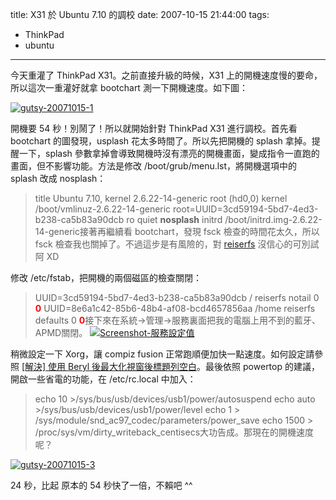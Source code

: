 title: X31 於 Ubuntu 7.10 的調校
date: 2007-10-15 21:44:00
tags: 
- ThinkPad
- ubuntu
---

今天重灌了 ThinkPad X31。之前直接升級的時候，X31 上的開機速度慢的要命，所以這次一重灌好就拿 bootchart 測一下開機速度。如下圖：

[![gutsy-20071015-1](http://farm3.static.flickr.com/2300/1577485417_8b1165510e.jpg)](http://www.flickr.com/photos/yurenju/1577485417/ "相片分享")

開機要 54 秒！別鬧了！所以就開始針對 ThinkPad X31 進行調校。首先看 bootchart 的圖發現，usplash 花太多時間了。所以先把開機的 splash 拿掉。提醒一下，splash 參數拿掉會導致開機時沒有漂亮的開機畫面，變成指令一直跑的畫面，但不影響功能。方法是修改 /boot/grub/menu.lst，將開機選項中的 splash 改成 nosplash：
> title           Ubuntu 7.10, kernel 2.6.22-14-generic
> root            (hd0,0)
> kernel          /boot/vmlinuz-2.6.22-14-generic root=UUID=3cd59194-5bd7-4ed3-b238-ca5b83a90dcb ro quiet <span style="font-weight: bold;">nosplash</span>
> initrd          /boot/initrd.img-2.6.22-14-generic接著再繼續看 bootchart，發現 fsck 檢查的時間花太久，所以 fsck 檢查我也關掉了。不過這步是有風險的，對 [reiserfs](http://zh.wikipedia.org/wiki/ReiserFS) 沒信心的可別試阿 XD

修改 /etc/fstab，把開機的兩個磁區的檢查關閉：
> UUID=3cd59194-5bd7-4ed3-b238-ca5b83a90dcb /               reiserfs notail          0       <span style="font-weight: bold; color: rgb(255, 0, 0);">0</span>
> UUID=8e6a1c42-85b6-48b4-af08-bcd4657856aa /home           reiserfs defaults        0       <span style="font-weight: bold; color: rgb(255, 0, 0);">0</span><span style="font-weight: bold; color: rgb(255, 0, 0);"></span>接下來在系統→管理→服務裏面把我的電腦上用不到的藍牙、APMD關閉。
[![Screenshot-服務設定值](http://farm3.static.flickr.com/2072/1578462750_2bdead9757_m.jpg)](http://www.flickr.com/photos/yurenju/1578462750/ "相片分享")

稍微設定一下 Xorg，讓 compiz fusion 正常跑順便加快一點速度。如何設定請參照 [[解決] 使用 Beryl 後最大化視窗後標題列空白](http://yurinfore.blogspot.com/2007/04/beryl.html)。最後依照 powertop 的建議，開啟一些省電的功能，在 /etc/rc.local 中加入：
> echo 10 >/sys/bus/usb/devices/usb1/power/autosuspend
> echo auto >/sys/bus/usb/devices/usb1/power/level
> echo 1 > /sys/module/snd_ac97_codec/parameters/power_save
> echo 1500 > /proc/sys/vm/dirty_writeback_centisecs大功告成。那現在的開機速度呢？

[![gutsy-20071015-3](http://farm3.static.flickr.com/2314/1577485423_94a6777db7.jpg)](http://www.flickr.com/photos/yurenju/1577485423/ "相片分享")

24 秒，比起 原本的 54 秒快了一倍，不賴吧 ^^